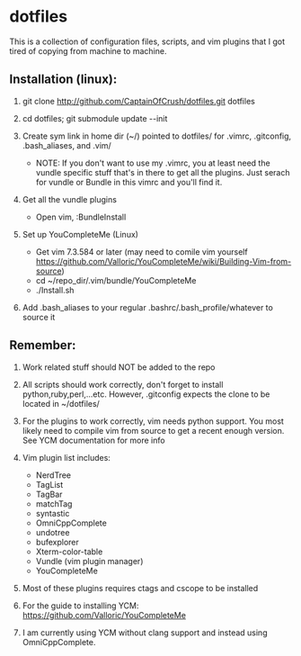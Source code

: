 dotfiles
==========

This is a collection of configuration files, scripts, and vim plugins that I got tired of copying from machine to machine.

Installation (linux):
-------------

1. git clone http://github.com/CaptainOfCrush/dotfiles.git dotfiles

2. cd dotfiles; git submodule update --init

3. Create sym link in home dir (~/) pointed to dotfiles/ for .vimrc, .gitconfig, .bash_aliases, and .vim/
    - NOTE: If you don't want to use my .vimrc, you at least need the vundle specific stuff that's in 
      there to get all the plugins. Just serach for vundle or Bundle in this vimrc and you'll find it.

4. Get all the vundle plugins 
    - Open vim, :BundleInstall

5. Set up YouCompleteMe (Linux)
    - Get vim 7.3.584 or later (may need to comile vim yourself https://github.com/Valloric/YouCompleteMe/wiki/Building-Vim-from-source)
    - cd ~/repo_dir/.vim/bundle/YouCompleteMe
    - ./Install.sh

6. Add .bash_aliases to your regular .bashrc/.bash_profile/whatever to source it

Remember:
---------

1. Work related stuff should NOT be added to the repo

2. All scripts should work correctly, don't forget to install python,ruby,perl,...etc. 
   However, .gitconfig expects the clone to be located in ~/dotfiles/

3. For the plugins to work correctly, vim needs python support. You most likely
   need to compile vim from source to get a recent enough version. See YCM 
   documentation for more info

4. Vim plugin list includes:
    - NerdTree
    - TagList
    - TagBar
    - matchTag
    - syntastic
    - OmniCppComplete
    - undotree
    - bufexplorer
    - Xterm-color-table
    - Vundle (vim plugin manager)
    - YouCompleteMe


5. Most of these plugins requires ctags and cscope to be installed

6. For the guide to installing YCM:
   https://github.com/Valloric/YouCompleteMe

7. I am currently using YCM without clang support and instead using OmniCppComplete.
